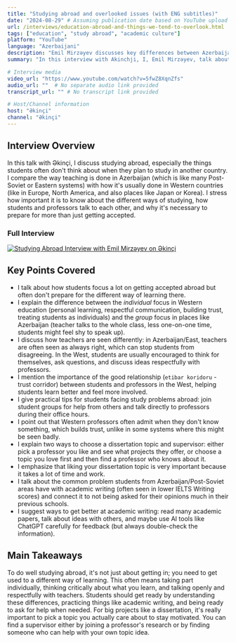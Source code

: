 ```yaml
---
title: "Studying abroad and overlooked issues (with ENG subtitles)"
date: "2024-08-29" # Assuming publication date based on YouTube upload date, adjust if known otherwise
url: /interviews/education-abroad-and-things-we-tend-to-overlook.html
tags: ["education", "study abroad", "academic culture"]
platform: "YouTube"
language: "Azerbaijani"
description: "Emil Mirzəyev discusses key differences between Azerbaijani and Western education systems and challenges students face when studying abroad."
summary: "In this interview with Akinchji, I, Emil Mirzəyev, talk about studying abroad and the things students often forget to consider. I compare how education works in Azerbaijan (more group-focused) and Western countries (more individual-focused), like how teachers and students interact, how much students are encouraged to think critically, and what's expected for academic writing. I also give tips for dealing with study problems and picking dissertation topics."

# Interview media
video_url: "https://www.youtube.com/watch?v=5fwZ8XqnZfs"
audio_url: ""  # No separate audio link provided
transcript_url: "" # No transcript link provided

# Host/Channel information
host: "Əkinçi"
channel: "Əkinçi"
---
```


## Interview Overview

In this talk with Əkinçi, I discuss studying abroad, especially the things students often don't think about when they plan to study in another country. I compare the way teaching is done in Azerbaijan (which is like many Post-Soviet or Eastern systems) with how it's usually done in Western countries (like in Europe, North America, and also places like Japan or Korea). I stress how important it is to know about the different ways of studying, how students and professors talk to each other, and why it's necessary to prepare for more than just getting accepted.

### Full Interview

[![Studying Abroad Interview with Emil Mirzəyev on Əkinçi](https://img.youtube.com/vi/5fwZ8XqnZfs/0.jpg)](https://www.youtube.com/watch?v=5fwZ8XqnZfs)

## Key Points Covered

- I talk about how students focus a lot on getting accepted abroad but often don't prepare for the different way of learning there.
- I explain the difference between the *individual* focus in Western education (personal learning, respectful communication, building trust, treating students as individuals) and the *group* focus in places like Azerbaijan (teacher talks to the whole class, less one-on-one time, students might feel shy to speak up).
- I discuss how teachers are seen differently: in Azerbaijan/East, teachers are often seen as always right, which can stop students from disagreeing. In the West, students are usually encouraged to think for themselves, ask questions, and discuss ideas respectfully with professors.
- I mention the importance of the good relationship (`etibar koridoru` - trust corridor) between students and professors in the West, helping students learn better and feel more involved.
- I give practical tips for students facing study problems abroad: join student groups for help from others and talk directly to professors during their office hours.
- I point out that Western professors often admit when they don't know something, which builds trust, unlike in some systems where this might be seen badly.
- I explain two ways to choose a dissertation topic and supervisor: either pick a professor you like and see what projects they offer, or choose a topic you love first and then find a professor who knows about it.
- I emphasize that liking your dissertation topic is very important because it takes a lot of time and work.
- I talk about the common problem students from Azerbaijan/Post-Soviet areas have with academic writing (often seen in lower IELTS Writing scores) and connect it to not being asked for their opinions much in their previous schools.
- I suggest ways to get better at academic writing: read many academic papers, talk about ideas with others, and maybe use AI tools like ChatGPT carefully for feedback (but always double-check the information).

## Main Takeaways

To do well studying abroad, it's not just about getting in; you need to get used to a different way of learning. This often means taking part individually, thinking critically about what you learn, and talking openly and respectfully with teachers. Students should get ready by understanding these differences, practicing things like academic writing, and being ready to ask for help when needed. For big projects like a dissertation, it's really important to pick a topic you actually care about to stay motivated. You can find a supervisor either by joining a professor's research or by finding someone who can help with your own topic idea.
